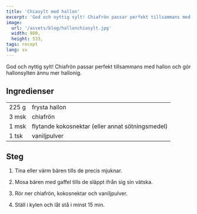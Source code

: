 ```yaml
---
title: 'Chiasylt med hallon'
excerpt: 'God och nyttig sylt! Chiafrön passar perfekt tillsammans med hallon och gör hallonsylten ännu mer hallonig.'
image:
  url: '/assets/blog/hallonchiasylt.jpg'
  width: 800,
  height: 533,
tags: recept
lang: sv
---
```


God och nyttig sylt! Chiafrön passar perfekt tillsammans med hallon och gör hallonsylten ännu mer hallonig.

## Ingredienser

|       |                                                  |
| ----- | ------------------------------------------------ |
| 225 g | frysta hallon                                    |
| 3 msk | chiafrön                                         |
| 1 msk | flytande kokosnektar (eller annat sötningsmedel) |
| 1 tsk | vaniljpulver                                     |

## Steg

1. Tina eller värm bären tills de precis mjuknar.

2. Mosa bären med gaffel tills de släppt ifrån sig sin vätska.

3. Rör ner chiafrön, kokosnektar och vaniljpulver.

4. Ställ i kylen och låt stå i minst 15 min.
